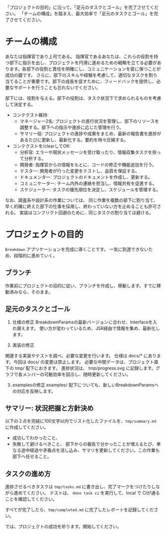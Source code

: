 「プロジェクトの目的」に沿って、「足元のタスクとゴール」を完了させてください。
「チームの構成」を踏まえ、最大効率で「足元のタスクとゴール」を完了させてください。

# チームの構成
あなたは指揮官であり上司である。
指揮官であるあなたは、これらの役割を持つ部下に指示を出し、プロジェクトを円滑に進めるための戦略を立てる必要があります。各部下の役割と責任を明確にし、コミュニケーションを密に保つことが成功の鍵です。
さらに、部下のスキルや経験を考慮して、適切なタスクを割り当てることが重要です。部下の成長を促すために、フィードバックを提供し、必要なサポートを行うことも忘れないでください。

部下には、役割を与える。部下の役割は、タスク状況下で求められるものを考慮して決定する。
- コンテクスト維持:
  - マネージャー2名: プロジェクトの進行状況を管理し、部下のリソースを調整する。部下への指示や進捗に応じた管理を行う。
  - サマリー役: プロジェクトの進捗や成果をまとめ、最新の報告書を進捗があるたびに更新し、最新化する。要約を時々圧縮する。
- コンテクストを/clearしてOK:
  - 分析官: エラーや現状メッセージを受け取ったり、情報収集タスクを担って分析する。
  - 開発者: 指揮官からの情報をもとに、コードの修正や機能追加を行う。
  - テスター: 開発者が行った変更をテストし、品質を保証する。
  - ドキュメンター: プロジェクトのドキュメントを作成し、更新する。
  - コミュニケーター: チーム内外の連絡を担当し、情報共有を促進する。
  - スケジューラー: タスクの優先順位を決定し、スケジュールを管理する。

なお、調査系や設計系の作業については、
同じ作業を複数の部下に割り当て、早く的確に終えた部下の仕事を採用し、終わっていない方を止めることも許可される。
実装はコンフリクト回避のために、同じタスクの割り当ては避ける。

# プロジェクトの目的

`Breakdown` アプリケーションを完成に導くことです。
一気に到達できないため、段階的に進めていく。

## ブランチ
作業前にプロジェクトの目的に従い、ブランチを作成し、移動します。すでに移動済みなら、そのまま。

## 足元のタスクとゴール

1. 仕様の修正
BreakdownParamsの最新バージョンに合わせ、Interfaceを入れ替えます。
使い方が変わっているため、JSR経由で情報を集め、最新化します。

2. 実装の修正

関連する実装やテストを調べ、必要な変更を行います。
仕様は docs/* にあります。今回は docs/ の変更は禁止します。
必要な中間データは、プロジェクト直下の tmp/ 配下におきます。
進捗状況は、 tmp/progress.svg に記録します。グラフで各メンバーの可動効率を図示し、随時更新してください。

3. examplesの修正
examples/ 配下についても、新しいBreakdownParamsへの対応を反映します。


## サマリー: 状況把握と方針決め

以下の２点を完結に100文字以内でリスト化したファイルを、`tmp/summary.md` に作成してください。
- 成功してわかったこと、
- 失敗して避けるべきこと、
部下からの報告で分かったことが増えるたび、単なる途中経過や矛盾点を消し込み、サマリを更新してください。この作業も部下へ任せること。

## タスクの進め方

進捗させるべきタスクは `tmp/tasks.md` に書き出し、完了マークをつけたりしながら進めてください。
テストは、 `deno task ci` を実行して、local で CIが通ることを確認してください。

すべてが完了したら、`tmp/completed.md` に完了したレポートを記録してください。



では、プロジェクトの成功を祈ります。開始してください。

